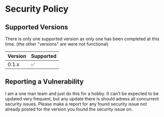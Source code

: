 # Security Policy

## Supported Versions

There is only one supported version as only one has been completed at this time. (the other "versions" are were not functional)

| Version | Supported          |
| ------- | ------------------ |
| 0.1.x   | :white_check_mark: |

## Reporting a Vulnerability

I am a one man team and just do this for a hobby. It can't be expected to be updated very frequent, but any update there is should adress all concurrent security issues.
Please make a report for any found security issue not already posted for the version you found the security issue on.

